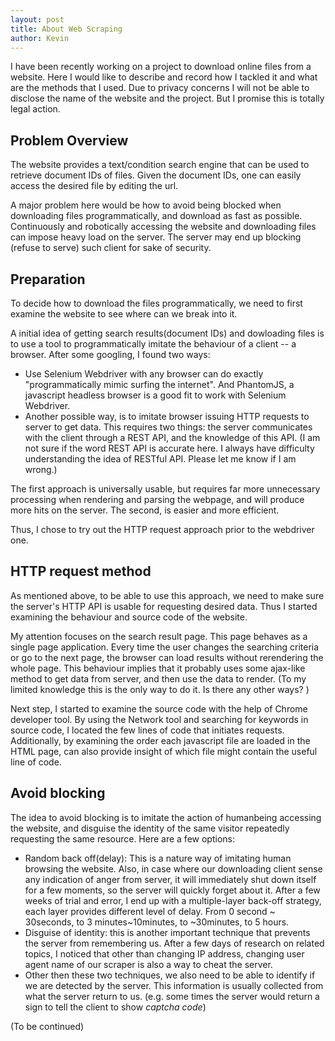 ```yaml
---
layout: post
title: About Web Scraping
author: Kevin
---
```

I have been recently working on a project to download online files from a website. Here I would like to describe and record how I tackled it and what are the methods that I used. Due to privacy concerns I will not be able to disclose the name of the website and the project. But I promise this is totally legal action. 

## Problem Overview

The website provides a text/condition search engine that can be used to retrieve document IDs of files. Given the document IDs, one can easily access the desired file by editing the url. 

A major problem here would be how to avoid being blocked when downloading files programmatically, and download as fast as possible. Continuously and robotically accessing the website and downloading files can impose heavy load on the server. The server may end up blocking (refuse to serve) such client for sake of security. 

## Preparation

To decide how to download the files programmatically, we need to first examine the website to see where can we break into it. 

A initial idea of getting search results(document IDs) and dowloading files is to use a tool to programmatically imitate the behaviour of a client -- a browser. After some googling, I found two ways: 

- Use Selenium Webdriver with any browser can do exactly "programmatically mimic surfing the internet". And PhantomJS, a javascript headless browser is a good fit to work with Selenium Webdriver. 
- Another possible way, is to imitate browser issuing HTTP requests to server to get data. This requires two things: the server communicates with the client through a REST API, and the knowledge of this API. (I am not sure if the word REST API is accurate here. I always have difficulty understanding the idea of RESTful API. Please let me know if I am wrong.)

The first approach is universally usable, but requires far more unnecessary processing when rendering and parsing the webpage, and will produce more hits on the server. The second, is easier and more efficient. 

Thus, I chose to try out the HTTP request approach prior to the webdriver one.

## HTTP request method

As mentioned above, to be able to use this approach, we need to make sure the server's HTTP API is usable for requesting desired data. Thus I started examining the behaviour and source code of the website. 

My attention focuses on the search result page. This page behaves as a single page application. Every time the user changes the searching criteria or go to the next page, the browser can load results without rerendering the whole page. This behaviour implies that it probably uses some ajax-like method to get data from server, and then use the data to render. (To my limited knowledge this is the only way to do it. Is there any other ways? )

Next step, I started to examine the source code with the help of Chrome developer tool. By using the Network tool and searching for keywords in source code, I located the few lines of code that initiates requests. Additionally, by examining the order each javascript file are loaded in the HTML page, can also provide insight of which file might contain the useful line of code. 

## Avoid blocking
The idea to avoid blocking is to imitate the action of humanbeing accessing the website, and disguise the identity of the same visitor repeatedly requesting the same resource. Here are a few options:
* Random back off(delay): This is a nature way of imitating human browsing the website. Also, in case where our downloading client sense any indication of anger from server, it will immediately shut down itself for a few moments, so the server will quickly forget about it. After a few weeks of trial and error, I end up with a multiple-layer back-off strategy, each layer provides different level of delay. From 0 second ~ 30seconds, to 3 minutes~10minutes, to ~30minutes, to 5 hours. 
* Disguise of identity: this is another important technique that prevents the server from remembering us. After a few days of research on related topics, I noticed that other than changing IP address, changing user agent name of our scraper is also a way to cheat the server. 
* Other then these two techniques, we also need to be able to identify if we are detected by the server. This information is usually collected from what the server return to us. (e.g. some times the server would return a sign to tell the client to show *captcha code*)


(To be continued)





